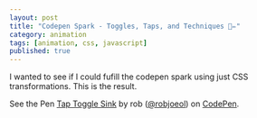 ```yaml
---
layout: post
title: "Codepen Spark - Toggles, Taps, and Techniques 💫✏️"
category: animation
tags: [animation, css, javascript]
published: true
---
```


I wanted to see if I could fufill the codepen spark using just CSS transformations. This is the result.

<p data-height="500" data-theme-id="light" data-slug-hash="KemJOo" data-default-tab="result" data-user="robjoeol" data-embed-version="2" data-pen-title=" Tap Toggle Sink" class="codepen">See the Pen <a href="https://codepen.io/robjoeol/pen/KemJOo/"> Tap Toggle Sink</a> by rob (<a href="https://codepen.io/robjoeol">@robjoeol</a>) on <a href="https://codepen.io">CodePen</a>.</p>
<script async src="https://static.codepen.io/assets/embed/ei.js"></script>

